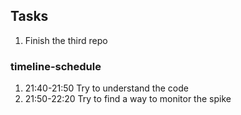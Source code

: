 ## Tasks
1. Finish the third repo

### timeline-schedule
1. 21:40-21:50 Try to understand the code
2. 21:50-22:20 Try to find a way to monitor the spike

